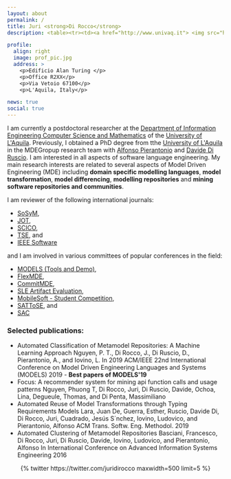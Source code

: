 ```yaml
---
layout: about
permalink: /
title: Juri <strong>Di Rocco</strong> 
description: <table><tr><td><a href="http://www.univaq.it"> <img src="http://scienzeumane.univaq.it/fileadmin/templates/facoltas/img/def-logo-scienze-umane.png" height="80" alt="Universit&#224; degli studi dell'Aquila"></img></a></td><td><a href="https://www.disim.univaq.it/"><img src="assets/img/disim.png" alt="DISIM" height="80"></img></a></td></tr></table> 

profile:
  align: right
  image: prof_pic.jpg
  address: >
    <p>Edificio Alan Turing </p>
    <p>Office R2XX</p>
    <p>Via Vetoio 67100</p>
    <p>L'Aquila, Italy</p>

news: true
social: true
---
```

I am currently a postdoctoral researcher at  the  [Department  of  Information  Engineering  Computer Science  and  Mathematics](http://www.disim.univaq.it)  of  the  [University  of  L'Aquila](http://www.univaq.it/). Previously, I obtained a PhD degree from tthe  <a href="http://www.univaq.it/" target="_blank">University  of  L'Aquila</a> in the MDEGropup research team with [Alfonso Pierantonio](http://pieranton.io) and [Davide Di Ruscio](www.di.univaq.it/diruscio). I am interested in all aspects of software language engineering. My main  research  interests  are    related  to several  aspects  of  Model  Driven  Engineering  (MDE)  including  **domain specific  modelling  languages**, 
**model transformation**, **model differencing**, **modelling repositories** and **mining software repositories and communities**. 

I am reviewer of the following international journals:

* [SoSyM](https://www.springer.com/journal/10270?gclid=Cj0KCQiA-bjyBRCcARIsAFboWg0LfldXmRAG78DpfkxN8evfjHFudP_WUxLs__XhSKVjywRfj2A59dIaAu9wEALw_wcB), 
* [JOT](https://jot.fm), 
* [SCICO](https://www.journals.elsevier.com/science-of-computer-programming), 
* [TSE](https://www.computer.org/csdl/journal/ts), and 
* [IEEE Software](https://ieeexplore.ieee.org/xpl/RecentIssue.jsp?punumber=52)

and I am involved in various committees of popular conferences in the field:

* [MODELS (Tools and Demo)](https://modelsconf2018.github.io/calls/tools-and-demos/),
* [FlexMDE](http://events.disim.univaq.it/flexmde/),
* [CommitMDE](http://events.disim.univaq.it/commitmde2019/),
* [SLE Artifact Evaluation](http://www.sleconf.org/2019/ArtifactEvaluation.html),
* [MobileSoft - Student Competition](https://mobilesoftconf.org/2018/student-research-competition/),
* [SATToSE](http://sattose.org/), and
* [SAC](https://www.sigapp.org/sac/sac2017/)


### Selected publications:

* Automated Classification of Metamodel Repositories: A Machine Learning Approach Nguyen, P. T., Di Rocco, J., Di Ruscio, D., Pierantonio, A., and Iovino, L. In 2019 ACM/IEEE 22nd International Conference on Model Driven Engineering Languages and Systems (MODELS) 2019 - **Best papers of MODELS'19**
* Focus: A recommender system for mining api function calls and usage patterns
Nguyen, Phuong T, Di Rocco, Juri, Di Ruscio, Davide, Ochoa, Lina, Degueule, Thomas, and Di Penta, Massimiliano 
* Automated Reuse of Model Transformations through Typing Requirements Models
Lara, Juan De, Guerra, Esther, Ruscio, Davide Di, Di Rocco, Juri, Cuadrado, Jesús S´nchez, Iovino, Ludovico, and Pierantonio, Alfonso
ACM Trans. Softw. Eng. Methodol. 2019
* Automated Clustering of Metamodel Repositories Basciani, Francesco, Di Rocco, Juri, Di Ruscio, Davide, Iovino, Ludovico, and Pierantonio, Alfonso In International Conference on Advanced Information Systems Engineering 2016

 

<div class='jekyll-twitter-plugin' align="center">
    {% twitter https://twitter.com/juridirocco maxwidth=500 limit=5 %}
</div>



<!--
Write your biography here. Tell the world about yourself. Link to your favorite [subreddit](http://reddit.com){:target="\_blank"}. You can put a picture in, too. The code is already in, just name your picture `prof_pic.jpg` and put it in the `img/` folder.

Put your address / P.O. box / other info right below your picture. You can also disable any these elements by editing `profile` property of the YAML header of your `_pages/about.md`. Edit `_bibliography/papers.bib` and Jekyll will render your [publications page](/al-folio/publications/) automatically.

Link to your social media connections, too. This theme is set up to use [Font Awesome icons](http://fortawesome.github.io/Font-Awesome/){:target="\_blank"} and [Academicons](https://jpswalsh.github.io/academicons/){:target="\_blank"}, like the ones below. Add your Facebook, Twitter, LinkedIn, Google Scholar, or just disable all of them.
-->